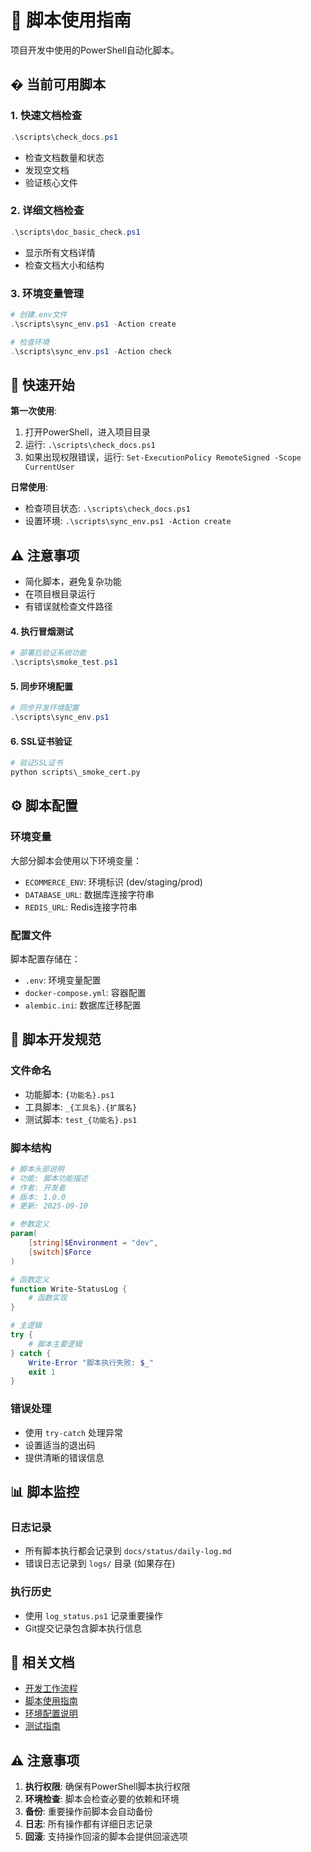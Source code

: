 <!--
文档说明：
- 内容：自动化脚本目录说明和使用指南
- 使用方法：开发者了解和使用项目自动化脚本
- 更新方法：新增或修改脚本时更新
- 更新频率：脚本变化时
-->

# 🤖 脚本使用指南

项目开发中使用的PowerShell自动化脚本。

## � 当前可用脚本

### 1. 快速文档检查
```powershell
.\scripts\check_docs.ps1
```
- 检查文档数量和状态
- 发现空文档
- 验证核心文件

### 2. 详细文档检查  
```powershell
.\scripts\doc_basic_check.ps1
```
- 显示所有文档详情
- 检查文档大小和结构

### 3. 环境变量管理
```powershell
# 创建.env文件
.\scripts\sync_env.ps1 -Action create

# 检查环境
.\scripts\sync_env.ps1 -Action check
```

## 🚀 快速开始

**第一次使用**:
1. 打开PowerShell，进入项目目录
2. 运行: `.\scripts\check_docs.ps1`
3. 如果出现权限错误，运行: `Set-ExecutionPolicy RemoteSigned -Scope CurrentUser`

**日常使用**:
- 检查项目状态: `.\scripts\check_docs.ps1`
- 设置环境: `.\scripts\sync_env.ps1 -Action create`

## ⚠️ 注意事项

- 简化脚本，避免复杂功能
- 在项目根目录运行
- 有错误就检查文件路径

#### 4. 执行冒烟测试
```powershell
# 部署后验证系统功能
.\scripts\smoke_test.ps1
```

#### 5. 同步环境配置
```powershell
# 同步开发环境配置
.\scripts\sync_env.ps1
```

#### 6. SSL证书验证
```python
# 验证SSL证书
python scripts\_smoke_cert.py
```

## ⚙️ 脚本配置

### 环境变量
大部分脚本会使用以下环境变量：
- `ECOMMERCE_ENV`: 环境标识 (dev/staging/prod)
- `DATABASE_URL`: 数据库连接字符串
- `REDIS_URL`: Redis连接字符串

### 配置文件
脚本配置存储在：
- `.env`: 环境变量配置
- `docker-compose.yml`: 容器配置
- `alembic.ini`: 数据库迁移配置

## 🔧 脚本开发规范

### 文件命名
- 功能脚本: `{功能名}.ps1`
- 工具脚本: `_{工具名}.{扩展名}`
- 测试脚本: `test_{功能名}.ps1`

### 脚本结构
```powershell
# 脚本头部说明
# 功能: 脚本功能描述
# 作者: 开发者
# 版本: 1.0.0
# 更新: 2025-09-10

# 参数定义
param(
    [string]$Environment = "dev",
    [switch]$Force
)

# 函数定义
function Write-StatusLog {
    # 函数实现
}

# 主逻辑
try {
    # 脚本主要逻辑
} catch {
    Write-Error "脚本执行失败: $_"
    exit 1
}
```

### 错误处理
- 使用 `try-catch` 处理异常
- 设置适当的退出码
- 提供清晰的错误信息

## 📊 脚本监控

### 日志记录
- 所有脚本执行都会记录到 `docs/status/daily-log.md`
- 错误日志记录到 `logs/` 目录 (如果存在)

### 执行历史
- 使用 `log_status.ps1` 记录重要操作
- Git提交记录包含脚本执行信息

## 🔗 相关文档

- [开发工作流程](../docs/development/workflow.md)
- [脚本使用指南](../docs/usage/scripts.md)
- [环境配置说明](../docs/operations/environment.md)
- [测试指南](../docs/development/testing.md)

## ⚠️ 注意事项

1. **执行权限**: 确保有PowerShell脚本执行权限
2. **环境检查**: 脚本会检查必要的依赖和环境
3. **备份**: 重要操作前脚本会自动备份
4. **日志**: 所有操作都有详细日志记录
5. **回滚**: 支持操作回滚的脚本会提供回滚选项
